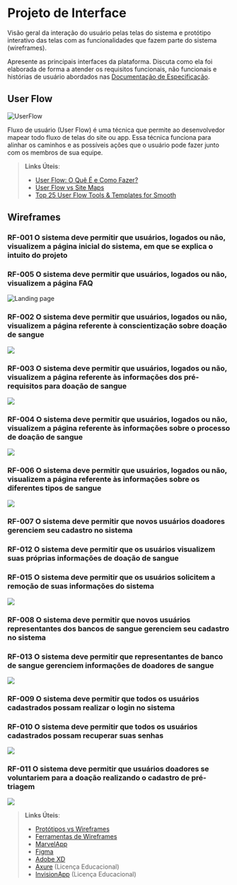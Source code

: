 
# Projeto de Interface

Visão geral da interação do usuário pelas telas do sistema e protótipo interativo das telas com as funcionalidades que fazem parte do sistema (wireframes).

 Apresente as principais interfaces da plataforma. Discuta como ela foi elaborada de forma a atender os requisitos funcionais, não funcionais e histórias de usuário abordados nas <a href="2-Especificação do Projeto.md"> Documentação de Especificação</a>.

## User Flow

![UserFlow](https://github.com/ICEI-PUC-Minas-PMV-SI/pmv-si-2023-1-e1-proj-web-t3-banco_de_sangue/blob/main/src/public/assets/doc-images/fluxo-da-aplica%C3%A7%C3%A3o.png)

Fluxo de usuário (User Flow) é uma técnica que permite ao desenvolvedor mapear todo fluxo de telas do site ou app. Essa técnica funciona para alinhar os caminhos e as possíveis ações que o usuário pode fazer junto com os membros de sua equipe.

> **Links Úteis**:
> - [User Flow: O Quê É e Como Fazer?](https://medium.com/7bits/fluxo-de-usu%C3%A1rio-user-flow-o-que-%C3%A9-como-fazer-79d965872534)
> - [User Flow vs Site Maps](http://designr.com.br/sitemap-e-user-flow-quais-as-diferencas-e-quando-usar-cada-um/)
> - [Top 25 User Flow Tools & Templates for Smooth](https://www.mockplus.com/blog/post/user-flow-tools)


## Wireframes
### RF-001 O sistema deve permitir que usuários, logados ou não, visualizem a página inicial do sistema, em que se explica o intuito do projeto
### RF-005	O sistema deve permitir que usuários, logados ou não, visualizem a página FAQ
![Landing page](https://github.com/ICEI-PUC-Minas-PMV-SI/pmv-si-2023-1-e1-proj-web-t3-banco_de_sangue/blob/main/src/public/assets/doc-images/landing%20pagetelas.png)
		
### RF-002	O sistema deve permitir que usuários, logados ou não, visualizem a página referente à conscientização sobre doação de sangue	
![](https://github.com/ICEI-PUC-Minas-PMV-SI/pmv-si-2023-1-e1-proj-web-t3-banco_de_sangue/blob/main/src/public/assets/doc-images/por%20que%20doartelas.png)

### RF-003	O sistema deve permitir que usuários, logados ou não, visualizem a página referente às informações dos pré-requisitos para doação de sangue	
![](https://github.com/ICEI-PUC-Minas-PMV-SI/pmv-si-2023-1-e1-proj-web-t3-banco_de_sangue/blob/main/src/public/assets/doc-images/Quem%20pode%20doartelas.png)

### RF-004	O sistema deve permitir que usuários, logados ou não, visualizem a página referente às informações sobre o processo de doação de sangue		
![](https://github.com/ICEI-PUC-Minas-PMV-SI/pmv-si-2023-1-e1-proj-web-t3-banco_de_sangue/blob/main/src/public/assets/doc-images/Processo%20de%20doa%C3%A7%C3%A3o%20de%20sanguetelas.png)
	
### RF-006	O sistema deve permitir que usuários, logados ou não, visualizem a página referente às informações sobre os diferentes tipos de sangue	
![](https://github.com/ICEI-PUC-Minas-PMV-SI/pmv-si-2023-1-e1-proj-web-t3-banco_de_sangue/blob/main/src/public/assets/doc-images/Tipos%20de%20Sanguetelas.png)

### RF-007	O sistema deve permitir que novos usuários doadores gerenciem seu cadastro no sistema
### RF-012	O sistema deve permitir que os usuários visualizem suas próprias informações de doação de sangue	
### RF-015	O sistema deve permitir que os usuários solicitem a remoção de suas informações do sistema
![](https://github.com/ICEI-PUC-Minas-PMV-SI/pmv-si-2023-1-e1-proj-web-t3-banco_de_sangue/blob/main/src/public/assets/doc-images/Tela%20do%20doadortelas-1.png)

### RF-008	O sistema deve permitir que novos usuários representantes dos bancos de sangue gerenciem seu cadastro no sistema	
### RF-013	O sistema deve permitir que representantes de banco de sangue gerenciem informações de doadores de sangue
![](https://github.com/ICEI-PUC-Minas-PMV-SI/pmv-si-2023-1-e1-proj-web-t3-banco_de_sangue/blob/main/src/public/assets/doc-images/Tela%20do%20representanetelas.png)

### RF-009	O sistema deve permitir que todos os usuários cadastrados possam realizar o login no sistema		
### RF-010	O sistema deve permitir que todos os usuários cadastrados possam recuperar suas senhas	
![](https://github.com/ICEI-PUC-Minas-PMV-SI/pmv-si-2023-1-e1-proj-web-t3-banco_de_sangue/blob/main/src/public/assets/doc-images/logintelas.png)

### RF-011	O sistema deve permitir que usuários doadores se voluntariem para a doação realizando o cadastro de pré-triagem	
![](https://github.com/ICEI-PUC-Minas-PMV-SI/pmv-si-2023-1-e1-proj-web-t3-banco_de_sangue/blob/main/src/public/assets/doc-images/Cadastro%20de%20informa%C3%A7%C3%B5es%20complementarestelas.png)

> **Links Úteis**:
> - [Protótipos vs Wireframes](https://www.nngroup.com/videos/prototypes-vs-wireframes-ux-projects/)
> - [Ferramentas de Wireframes](https://rockcontent.com/blog/wireframes/)
> - [MarvelApp](https://marvelapp.com/developers/documentation/tutorials/)
> - [Figma](https://www.figma.com/)
> - [Adobe XD](https://www.adobe.com/br/products/xd.html#scroll)
> - [Axure](https://www.axure.com/edu) (Licença Educacional)
> - [InvisionApp](https://www.invisionapp.com/) (Licença Educacional)
